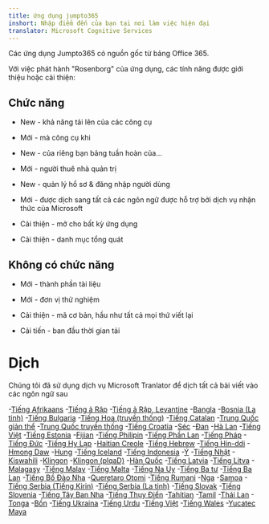 ```yaml
---
title: ứng dụng jumpto365
inshort: Nhập điểm đến của bạn tại nơi làm việc hiện đại
translator: Microsoft Cognitive Services
---
```



Các ứng dụng Jumpto365 có nguồn gốc từ bảng Office 365. 

Với việc phát hành "Rosenborg" của ứng dụng, các tính năng được giới thiệu hoặc cải thiện:

## Chức năng

* New - khả năng tải lên của các công cụ

* Mới - mà công cụ khi

* New - của riêng bạn bảng tuần hoàn của...

* Mới - người thuê nhà quản trị

* New - quản lý hồ sơ & đăng nhập người dùng

* Mới - được dịch sang tất cả các ngôn ngữ được hỗ trợ bởi dịch vụ nhận thức của Microsoft

* Cải thiện - mở cho bất kỳ ứng dụng

* Cải thiện - danh mục tổng quát

## Không có chức năng

* Mới - thành phần tài liệu

* Mới - đơn vị thử nghiệm

* Cải thiện - mã cơ bản, hầu như tất cả mọi thứ viết lại

* Cải tiến - ban đầu thời gian tải


# Dịch
Chúng tôi đã sử dụng dịch vụ Microsoft Tranlator để dịch tất cả bài viết vào các ngôn ngữ sau

-[Tiếng Afrikaans](https://preview.app.jumpto365.com/tool/jumpto365/language/af)
-[Tiếng ả Rập](https://preview.app.jumpto365.com/tool/jumpto365/language/ar)
-[Tiếng ả Rập, Levantine](https://preview.app.jumpto365.com/tool/jumpto365/language/apc)
-[Bangla](https://preview.app.jumpto365.com/tool/jumpto365/language/bn)
-[Bosnia (La tinh)](https://preview.app.jumpto365.com/tool/jumpto365/language/bs)
-[Tiếng Bulgaria](https://preview.app.jumpto365.com/tool/jumpto365/language/bg)
-[Tiếng Hoa (truyền thống)](https://preview.app.jumpto365.com/tool/jumpto365/language/yue)
-[Tiếng Catalan](https://preview.app.jumpto365.com/tool/jumpto365/language/ca)
-[Trung Quốc giản thể](https://preview.app.jumpto365.com/tool/jumpto365/language/zh-Hans)
-[Trung Quốc truyền thống](https://preview.app.jumpto365.com/tool/jumpto365/language/zh-Hant)
-[Tiếng Croatia](https://preview.app.jumpto365.com/tool/jumpto365/language/hr)
-[Séc](https://preview.app.jumpto365.com/tool/jumpto365/language/cs)
-[Đan](https://preview.app.jumpto365.com/tool/jumpto365/language/da)
-[Hà Lan](https://preview.app.jumpto365.com/tool/jumpto365/language/nl)
-[Tiếng Việt](https://preview.app.jumpto365.com/tool/jumpto365/language/en)
-[Tiếng Estonia](https://preview.app.jumpto365.com/tool/jumpto365/language/et)
-[Fijian](https://preview.app.jumpto365.com/tool/jumpto365/language/fj)
-[Tiếng Philipin](https://preview.app.jumpto365.com/tool/jumpto365/language/fil)
-[Tiếng Phần Lan](https://preview.app.jumpto365.com/tool/jumpto365/language/fi)
-[Tiếng Pháp](https://preview.app.jumpto365.com/tool/jumpto365/language/fr)
-[Tiếng Đức](https://preview.app.jumpto365.com/tool/jumpto365/language/de)
-[Tiếng Hy Lạp](https://preview.app.jumpto365.com/tool/jumpto365/language/el)
-[Haitian Creole](https://preview.app.jumpto365.com/tool/jumpto365/language/ht)
-[Tiếng Hebrew](https://preview.app.jumpto365.com/tool/jumpto365/language/he)
-[Tiếng Hin-ddi](https://preview.app.jumpto365.com/tool/jumpto365/language/hi)
-[Hmong Daw](https://preview.app.jumpto365.com/tool/jumpto365/language/mww)
-[Hung](https://preview.app.jumpto365.com/tool/jumpto365/language/hu)
-[Tiếng Iceland](https://preview.app.jumpto365.com/tool/jumpto365/language/is)
-[Tiếng Indonesia](https://preview.app.jumpto365.com/tool/jumpto365/language/id)
-[Ý](https://preview.app.jumpto365.com/tool/jumpto365/language/it)
-[Tiếng Nhật](https://preview.app.jumpto365.com/tool/jumpto365/language/ja)
-[Kiswahili](https://preview.app.jumpto365.com/tool/jumpto365/language/sw)
-[Klingon](https://preview.app.jumpto365.com/tool/jumpto365/language/tlh)
-[Klingon (plqaD)](https://preview.app.jumpto365.com/tool/jumpto365/language/tlh-Qaak)
-[Hàn Quốc](https://preview.app.jumpto365.com/tool/jumpto365/language/ko)
-[Tiếng Latvia](https://preview.app.jumpto365.com/tool/jumpto365/language/lv)
-[Tiếng Litva](https://preview.app.jumpto365.com/tool/jumpto365/language/lt)
-[Malagasy](https://preview.app.jumpto365.com/tool/jumpto365/language/mg)
-[Tiếng Malay](https://preview.app.jumpto365.com/tool/jumpto365/language/ms)
-[Tiếng Malta](https://preview.app.jumpto365.com/tool/jumpto365/language/mt)
-[Tiếng Na Uy](https://preview.app.jumpto365.com/tool/jumpto365/language/nb)
-[Tiếng Ba tư](https://preview.app.jumpto365.com/tool/jumpto365/language/fa)
-[Tiếng Ba Lan](https://preview.app.jumpto365.com/tool/jumpto365/language/pl)
-[Tiếng Bồ Đào Nha](https://preview.app.jumpto365.com/tool/jumpto365/language/pt)
-[Queretaro Otomi](https://preview.app.jumpto365.com/tool/jumpto365/language/otq)
-[Tiếng Rumani](https://preview.app.jumpto365.com/tool/jumpto365/language/ro)
-[Nga](https://preview.app.jumpto365.com/tool/jumpto365/language/ru)
-[Samoa](https://preview.app.jumpto365.com/tool/jumpto365/language/sm)
-[Tiếng Serbia (Tiếng Kirin)](https://preview.app.jumpto365.com/tool/jumpto365/language/sr-Cyrl)
-[Tiếng Serbia (La tinh)](https://preview.app.jumpto365.com/tool/jumpto365/language/sr-Latn)
-[Tiếng Slovak](https://preview.app.jumpto365.com/tool/jumpto365/language/sk)
-[Tiếng Slovenia](https://preview.app.jumpto365.com/tool/jumpto365/language/sl)
-[Tiếng Tây Ban Nha](https://preview.app.jumpto365.com/tool/jumpto365/language/es)
-[Tiếng Thụy Điển](https://preview.app.jumpto365.com/tool/jumpto365/language/sv)
-[Tahitian](https://preview.app.jumpto365.com/tool/jumpto365/language/ty)
-[Tamil](https://preview.app.jumpto365.com/tool/jumpto365/language/ta)
-[Thái Lan](https://preview.app.jumpto365.com/tool/jumpto365/language/th)
-[Tonga](https://preview.app.jumpto365.com/tool/jumpto365/language/to)
-[Bồn](https://preview.app.jumpto365.com/tool/jumpto365/language/tr)
-[Tiếng Ukraina](https://preview.app.jumpto365.com/tool/jumpto365/language/uk)
-[Tiếng Urdu](https://preview.app.jumpto365.com/tool/jumpto365/language/ur)
-[Tiếng Việt](https://preview.app.jumpto365.com/tool/jumpto365/language/vi)
-[Tiếng Wales](https://preview.app.jumpto365.com/tool/jumpto365/language/cy)
-[Yucatec Maya](https://preview.app.jumpto365.com/tool/jumpto365/language/yua)

